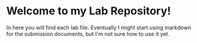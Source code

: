 # Welcome to my Lab Repository!

In here you will find each lab file. Eventually I might start using markdown for the submission documents, but I'm not sure how to use it yet.